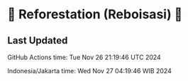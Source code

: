 
# 🌳 Reforestation (Reboisasi) 🌲

## Last Updated

GitHub Actions time: Tue Nov 26 21:19:46 UTC 2024

Indonesia/Jakarta time: Wed Nov 27 04:19:46 WIB 2024
